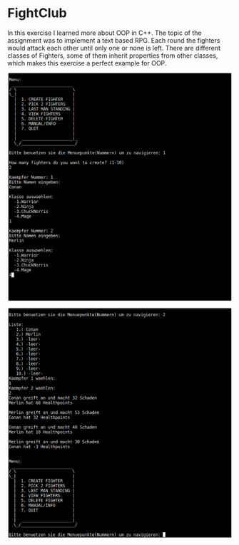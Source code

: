 # FightClub

In this exercise I learned more about OOP in C++. The topic of the assignment was to implement a text based RPG. Each round the fighters would attack each other until only one or none is left. There are different classes of Fighters, some of them inherit properties from other classes, which makes this exercise a perfect example for OOP.

<p align="center">
  <img src="https://github.com/if18b189/OOS_FightClub/blob/master/screenshots/one.png" width="500" />
</p>

<p align="center">
  <img src="https://github.com/if18b189/OOS_FightClub/blob/master/screenshots/two.png" width="500" />
</p>
